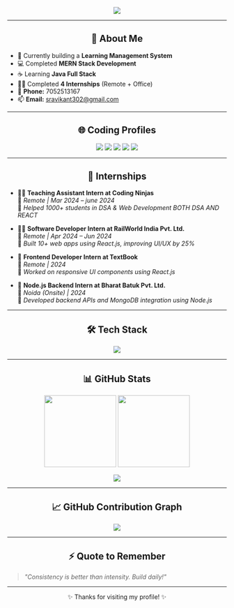<!-- Banner Text Animation -->
<p align="center">
  <img src="https://readme-typing-svg.herokuapp.com?font=Fira+Code&weight=500&size=24&pause=1000&color=11F7FF&center=true&vCenter=true&width=435&lines=Hi+%F0%9F%91%8B%2C+I'm+Ravikant+Singh;Java+Full+Stack+%7C+MERN+Developer;Always+Learning+%F0%9F%93%9A;Let%E2%80%99s+Build+Something+Amazing!" />
</p>

---

<h2 align="center">🔹 About Me</h2>

- 🔭 Currently building a **Learning Management System**
- 💻 Completed **MERN Stack Development**
- ☕ Learning **Java Full Stack** 
- 🧑‍💻 Completed **4 Internships** (Remote + Office)
- 📱 **Phone:** 7052513167
- 📫 **Email:** [sravikant302@gmail.com](mailto:sravikant302@gmail.com)

---

<h2 align="center">🌐 Coding Profiles</h2>

<p align="center">
  <a href="https://github.com/raavikant27"><img src="https://img.shields.io/badge/GitHub-181717?style=for-the-badge&logo=github&logoColor=white" /></a>
  <a href="https://leetcode.com/u/sravikant_302/"><img src="https://img.shields.io/badge/LeetCode-FFA116?style=for-the-badge&logo=leetcode&logoColor=black" /></a>
  <a href="https://www.codechef.com/users/sravikant_302"><img src="https://img.shields.io/badge/CodeChef-5B4638?style=for-the-badge&logo=codechef&logoColor=white" /></a>
  <a href="https://auth.geeksforgeeks.org/user/sravikant27"><img src="https://img.shields.io/badge/GFG-1f8f3e?style=for-the-badge&logo=geeksforgeeks&logoColor=white" /></a>
  <a href="https://linkedin.com/in/ravikant-singh-712395158/"><img src="https://img.shields.io/badge/LinkedIn-0A66C2?style=for-the-badge&logo=linkedin&logoColor=white" /></a>
</p>

---

<h2 align="center">💼 Internships</h2>

- 🧑‍🏫 **Teaching Assistant Intern at Coding Ninjas**  
  📍 *Remote | Mar 2024 – june 2024*  
  🔧 *Helped 1000+ students in DSA & Web Development BOTH DSA AND REACT*

- 🧑‍💻 **Software Developer Intern at RailWorld India Pvt. Ltd.**  
  📍 *Remote | Apr 2024 – Jun 2024*  
  🔧 *Built 10+ web apps using React.js, improving UI/UX by 25%*

- 📘 **Frontend Developer Intern at TextBook**  
  📍 *Remote | 2024*  
  🔧 *Worked on responsive UI components using React.js*

- 🏢 **Node.js Backend Intern at Bharat Batuk Pvt. Ltd.**  
  📍 *Noida (Onsite) | 2024*  
  🔧 *Developed backend APIs and MongoDB integration using Node.js*

---

<h2 align="center">🛠️ Tech Stack</h2>

<p align="center">
  <img src="https://skillicons.dev/icons?i=html,css,js,react,nodejs,express,mongodb,mysql,java,spring,bootstrap,c,cpp" />
</p>

---

<h2 align="center">📊 GitHub Stats</h2>

<p align="center">
  <img src="https://github-readme-stats.vercel.app/api?username=raavikant27&show_icons=true&theme=radical" height="165"/>
  <img src="https://github-readme-stats.vercel.app/api/top-langs/?username=raavikant27&layout=compact&theme=radical" height="165"/>
</p>

<p align="center">
  <img src="https://github-readme-streak-stats.herokuapp.com?user=raavikant27&theme=radical&hide_border=false" />
</p>

---

<h2 align="center">📈 GitHub Contribution Graph</h2>

<p align="center">
  <img src="https://github-readme-activity-graph.cyclic.app/graph?username=raavikant27&theme=react-dark" />
</p>

---

<h2 align="center">⚡ Quote to Remember</h2>

> _"Consistency is better than intensity. Build daily!"_

---

<p align="center">✨ Thanks for visiting my profile! ✨</p>
